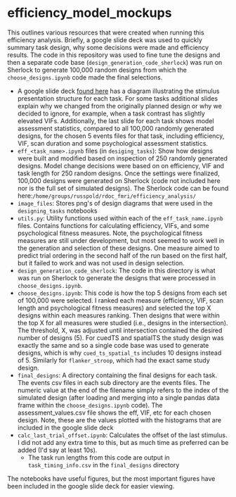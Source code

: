 # efficiency_model_mockups

This outlines various resources that were created when running this efficiency analysis. Briefly, a google slide deck was used to quickly summary task design, why some decisions were made and efficiency results.  The code in this repository was used to fine tune the designs and then a separate code base (`design_generation_code_sherlock`) was run on Sherlock to generate 100,000 random designs from which the `choose_designs.ipynb` code made the final selections.

* A google slide deck [found here](https://docs.google.com/presentation/d/15qc8DHQ_8VCVIX6gASrjQIuLV7KIRNbVxNnqPzLIUC8/edit?usp=sharing) has a diagram illustrating the stimulus presentation structure for each task.  For some tasks additional slides explain why we changed from the originally planned design or why we decided to ignore, for example, when a task contrast has slightly elevated VIFs.  Additionally, the last slide for each task shows model assessment statistics, compared to all 100,000 randomly generated designs, for the chosen 5 events files for that task, including efficiency, VIF, scan duration and some psychological assessment statistics.  
* `eff_<task_name>.ipynb` files (in `desiging_tasks`): Show how designs were built and modified based on inspection of 250 randomly generated designs.  Model change decisions were based on on efficiency, VIF and task length for 250 random designs.  Once the settings were finalized, 100,000 designs were generated on Sherlock (code not included here nor is the full set of simulated designs).  The Sherlock code can be found here:`/home/groups/russpold/rdoc_fmri/efficiency_analysis/`
* `image_files`: Stores png's of design diagrams that were used in the `designing_tasks` notebooks
* `utils.py`: Utility functions used within each of the `eff_task_name.ipynb` files.  Contains functions for calculating efficiency, VIFs, and some psychological fitness measures.  Note, the psychological fitness measures are still under development, but most seemed to work well in the generation and selection of these designs.  One measure aimed to predict trial ordering in the second half of the run based on the first half, but it failed to work and was not used in design selection.
* `design_generation_code_sherlock`: The code in this directory is what was run on Sherlock to generate the designs that were processed in `choose_designs.ipynb`.
* `choose_designs.ipynb`: This code is how the top 5 designs from each set of 100,000 were selected.  I ranked each measure (efficiency, VIF, scan length and psychological fitness measures) and selected the top X designs within each measures ranking.  Then designs that were within the top X for all measures were studied (i.e., designs in the intersection). The threshold, X, was adjusted until intersection contained the desired number of designs (5).  For cuedTS and spatialTS the study design was exactly the same and so a single code base was used to generate designs, which is why `cued_ts_spatial_ts` includes 10 designs instead of 5.  Similarly for `flanker_stroop`, which had the exact same study design.
* `final_designs`:  A directory containing the final designs for each task.  The events csv files in each sub directory are the events files.  The numeric value at the end of the filename simply refers to the index of the simulated design (after loading and merging into a single pandas data frame within the `choose_designs.ipynb` code).  The assessment_values.csv file shows the eff, VIF, etc for each chosen design.  Note, these are the values plotted with the histograms that are included in the google slide deck
* `calc_last_trial_offset.ipynb`: Calculates the offset of the last stimulus.  I did not add any extra time to this, but as much time as preferred can be added (I'd say at least 10s).  
    * The task run lengths from this code are output in `task_timing_info.csv` in the `final_designs` directory

The notebooks have useful figures, but the most important figures have been included in the google slide deck for easier viewing.